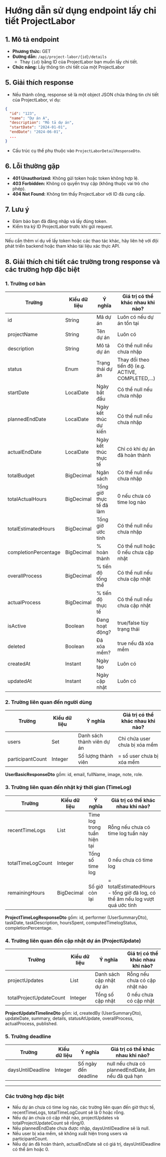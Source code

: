 # Hướng dẫn sử dụng endpoint lấy chi tiết ProjectLabor

## 1. Mô tả endpoint
- **Phương thức:** GET
- **Đường dẫn:** `/api/project-labor/{id}/details`
  - Thay `{id}` bằng ID của ProjectLabor bạn muốn lấy chi tiết.
- **Chức năng:** Lấy thông tin chi tiết của một ProjectLabor 
## 5. Giải thích response
- Nếu thành công, response sẽ là một object JSON chứa thông tin chi tiết của ProjectLabor, ví dụ:

```json
{
  "id": "123",
  "name": "Dự án A",
  "description": "Mô tả dự án",
  "startDate": "2024-01-01",
  "endDate": "2024-06-01",
  ...
}
```
- Cấu trúc cụ thể phụ thuộc vào `ProjectLaborDetailResponseDto`.

## 6. Lỗi thường gặp
- **401 Unauthorized:** Không gửi token hoặc token không hợp lệ.
- **403 Forbidden:** Không có quyền truy cập (không thuộc vai trò cho phép).
- **404 Not Found:** Không tìm thấy ProjectLabor với ID đã cung cấp.

## 7. Lưu ý
- Đảm bảo bạn đã đăng nhập và lấy đúng token.
- Kiểm tra kỹ ID ProjectLabor trước khi gửi request.

---
Nếu cần thêm ví dụ về lấy token hoặc các thao tác khác, hãy liên hệ với đội phát triển backend hoặc tham khảo tài liệu xác thực API. 

## 8. Giải thích chi tiết các trường trong response và các trường hợp đặc biệt

### 1. Trường cơ bản
| Trường                  | Kiểu dữ liệu      | Ý nghĩa | Giá trị có thể khác nhau khi nào? |
|-------------------------|------------------|--------|-----------------------------------|
| id                      | String           | Mã dự án | Luôn có nếu dự án tồn tại |
| projectName             | String           | Tên dự án | Luôn có |
| description             | String           | Mô tả dự án | Có thể null nếu chưa nhập |
| status                  | Enum             | Trạng thái dự án | Thay đổi theo tiến độ (e.g. ACTIVE, COMPLETED,...) |
| startDate               | LocalDate        | Ngày bắt đầu | Có thể null nếu chưa nhập |
| plannedEndDate          | LocalDate        | Ngày kết thúc dự kiến | Có thể null nếu chưa nhập |
| actualEndDate           | LocalDate        | Ngày kết thúc thực tế | Chỉ có khi dự án đã hoàn thành |
| totalBudget             | BigDecimal       | Ngân sách | Có thể null nếu chưa nhập |
| totalActualHours        | BigDecimal       | Tổng giờ thực tế đã làm | 0 nếu chưa có time log nào |
| totalEstimatedHours     | BigDecimal       | Tổng giờ ước tính | Có thể null nếu chưa nhập |
| completionPercentage    | BigDecimal       | % hoàn thành | Có thể null hoặc 0 nếu chưa cập nhật |
| overallProcess          | BigDecimal       | % tiến độ tổng thể | Có thể null nếu chưa cập nhật |
| actualProcess           | BigDecimal       | % tiến độ thực tế | Có thể null nếu chưa cập nhật |
| isActive                | Boolean          | Đang hoạt động? | true/false tùy trạng thái |
| deleted                 | Boolean          | Đã xóa mềm? | true nếu đã xóa mềm |
| createdAt               | Instant          | Ngày tạo | Luôn có |
| updatedAt               | Instant          | Ngày cập nhật | Luôn có |

### 2. Trường liên quan đến người dùng
| Trường                  | Kiểu dữ liệu      | Ý nghĩa | Giá trị có thể khác nhau khi nào? |
|-------------------------|------------------|--------|-----------------------------------|
| users                   | Set<UserBasicResponseDto> | Danh sách thành viên dự án | Chỉ chứa user chưa bị xóa mềm |
| participantCount        | Integer          | Số lượng thành viên | = số user chưa bị xóa mềm |

**UserBasicResponseDto** gồm: id, email, fullName, image, note, role.

### 3. Trường liên quan đến nhật ký thời gian (TimeLog)
| Trường                  | Kiểu dữ liệu      | Ý nghĩa | Giá trị có thể khác nhau khi nào? |
|-------------------------|------------------|--------|-----------------------------------|
| recentTimeLogs          | List<ProjectTimeLogResponseDto> | Time log trong tuần hiện tại | Rỗng nếu chưa có time log tuần này |
| totalTimeLogCount       | Integer          | Tổng số time log | 0 nếu chưa có time log |
| remainingHours          | BigDecimal       | Số giờ còn lại | = totalEstimatedHours - tổng giờ đã log, có thể âm nếu log vượt quá ước tính |

**ProjectTimeLogResponseDto** gồm: id, performer (UserSummaryDto), taskDate, taskDescription, hoursSpent, computedTimelogStatus, completionPercentage.

### 4. Trường liên quan đến cập nhật dự án (ProjectUpdate)
| Trường                  | Kiểu dữ liệu      | Ý nghĩa | Giá trị có thể khác nhau khi nào? |
|-------------------------|------------------|--------|-----------------------------------|
| projectUpdates          | List<ProjectUpdateTimelineDto> | Danh sách cập nhật dự án | Rỗng nếu chưa có cập nhật nào |
| totalProjectUpdateCount | Integer          | Tổng số cập nhật | 0 nếu chưa có cập nhật |

**ProjectUpdateTimelineDto** gồm: id, createdBy (UserSummaryDto), updateDate, summary, details, statusAtUpdate, overallProcess, actualProcess, published.

### 5. Trường deadline
| Trường                  | Kiểu dữ liệu      | Ý nghĩa | Giá trị có thể khác nhau khi nào? |
|-------------------------|------------------|--------|-----------------------------------|
| daysUntilDeadline       | Integer          | Số ngày đến deadline | null nếu chưa có plannedEndDate, âm nếu đã quá hạn |

---

### **Các trường hợp đặc biệt**
- Nếu dự án chưa có time log nào, các trường liên quan đến giờ thực tế, recentTimeLogs, totalTimeLogCount sẽ là 0 hoặc rỗng.
- Nếu dự án chưa có cập nhật nào, projectUpdates và totalProjectUpdateCount sẽ rỗng/0.
- Nếu plannedEndDate chưa được nhập, daysUntilDeadline sẽ là null.
- Nếu user bị xóa mềm, sẽ không xuất hiện trong users và participantCount.
- Nếu dự án đã hoàn thành, actualEndDate sẽ có giá trị, daysUntilDeadline có thể âm hoặc 0. 